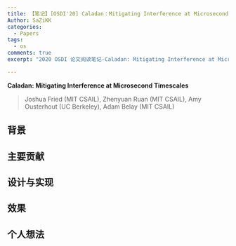 ```yaml
---
title: 【笔记】[OSDI'20] Caladan：Mitigating Interference at Microsecond Timescales
Author: SaZiKK
categories:
  - Papers
tags:
  - os
comments: true
excerpt: "2020 OSDI 论文阅读笔记-Caladan: Mitigating Interference at Microsecond Timescales"

---
```


**Caladan: Mitigating Interference at Microsecond Timescales**
> Joshua Fried (MIT CSAIL), Zhenyuan Ruan (MIT CSAIL), Amy Ousterhout (UC Berkeley), Adam Belay (MIT CSAIL)

## 背景

## 主要贡献


## 设计与实现



## 效果


## 个人想法



